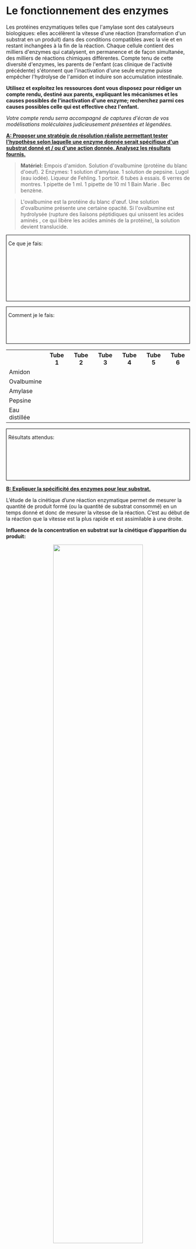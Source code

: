 # Le fonctionnement des enzymes

Les protéines enzymatiques telles que l'amylase sont des catalyseurs biologiques: elles accélèrent la vitesse d'une réaction (transformation d'un substrat en un produit) dans des conditions compatibles avec la vie et en restant inchangées à la fin de la réaction. Chaque cellule contient des milliers d'enzymes qui catalysent, en permanence et de façon simultanée, des milliers de réactions chimiques différentes. Compte tenu de cette diversité d'enzymes, les parents de l'enfant (cas clinique de l'activité précédente) s'étonnent que l'inactivation d'une seule enzyme puisse empêcher l'hydrolyse de l'amidon et induire son accumulation intestinale.

**<p>Utilisez et exploitez les ressources dont vous disposez pour rédiger un compte rendu, destiné aux parents, expliquant les mécanismes et les causes possibles de l'inactivation d'une enzyme; recherchez parmi ces causes possibles celle qui est effective chez l'enfant.</p>**

*Votre compte rendu serra accompagné de captures d'écran de vos modélisations moléculaires judicieusement présentées et légendées.*

**<p style="text-decoration:underline;">A: Proposer une stratégie de résolution réaliste permettant tester l'hypothèse selon laquelle une enzyme donnée serait spécifique d'un substrat donné et / ou d'une action donnée. Analysez les résultats fournis.</p>**

>**Matériel:** Empois d'amidon. Solution d'ovalbumine (protéine du blanc d'oeuf). 2 Enzymes: 1 solution d'amylase. 1 solution de pepsine. Lugol (eau iodée). Liqueur de Fehling. 1 portoir. 6 tubes à essais. 6 verres de montres. 1 pipette de 1 ml. 1 pipette de 10 ml
1 Bain Marie . Bec benzène.

<p></p>

>L'ovalbumine est la protéine du blanc d'œuf. Une solution d'ovalbunime présente une certaine opacité. Si l'ovalbumine est hydrolysée (rupture des liaisons péptidiques qui unissent les acides aminés , ce qui libère les acides aminés de la protéine), la solution devient translucide.

<div style="border:1px solid black; min-height:180px; padding-left:5px;"><p>Ce que je fais:</p></div>

<p></p>

<div style="border:1px solid black; min-height:100px; padding-left:5px;"><p>Comment je le fais:</p></div>

<p></p>

<div align=center>
<table width=100%>

<tr><th></th><th width=14%>Tube 1</th><th width=14%>Tube 2</th><th width=14%>Tube 3</th><th width=14%>Tube 4</th><th width=14%>Tube 5</th><th width=14%>Tube 6</th></tr>
<tr><td>Amidon</td><td></td><td></td><td></td><td></td><td></td><td></td></tr>	
<tr><td>Ovalbumine</td><td></td><td></td><td></td><td></td><td></td><td></td></tr>			
<tr><td>Amylase</td><td></td><td></td><td></td><td></td><td></td><td></td></tr>
<tr><td>Pepsine</td><td></td><td></td><td></td><td></td><td></td><td></td></tr>				
<tr><td>Eau distillée</td><td></td><td></td><td></td><td></td><td></td><td></td></tr> 				

</table>
</div>

<p></p>

<div style="border:1px solid black; min-height:140px; padding-left:5px;"><p>Résultats attendus:</p></div>









**<p style="text-decoration:underline;">B: Expliquer la spécificité des enzymes pour leur substrat.</p>**

L’étude de la cinétique d’une réaction enzymatique permet de mesurer la quantité de produit formé (ou la quantité de substrat consommé) en un temps donné et donc de mesurer la vitesse de la réaction. C’est au début de la réaction que la vitesse est la plus rapide et est assimilable à une droite.



**Influence de la concentration en substrat sur la cinétique d’apparition du produit:**

<p align="center">
  <img src="https://oversas.org/ipfs/QmSGUF43rCa5iBFzaa5iBsaFke9G33vGU5LxQXb8kiLprx" width=70%>
</p>


*Si on réalise successivement plusieurs cinétiques avec la même concentration initiale en enzyme, au même pH et à la même température mais avec des concentrations en substrat croissantes, on obtient le tracé ci-contre.*

*Plus la concentration en substrat est grande, plus la vitesse initiale est importante mais pour des concentrations en substrat saturantes, la vitesse initiale atteint une valeur maximale appelée vitesse initiale maximale et notée Vmax.*







**Évolution de la vitesse initiale en fonction de la concentration en substrat:**

<p align="center">
  <img src="https://oversas.org/ipfs/QmcgcUK8RYXnkHEvzbe2ZrQddG8bP4p7fwTJ4fRwGZEdgk" width=70%>
</p>

*On peut représenter la vitesse initiale de la réaction en fonction de la concentration en substrat pour une concentration en enzyme fixe.*


On montre ainsi que la  vitesse initiale  croît  de moins  en moins  vite lorsque la concentration en substrat augmente. La vitesse de la réaction atteint une vitesse maximale à partir d’une certaine concentration en substrat. Ceci suggère que au delà  d’une  certaine  concentration  en  substrat,  toutes  les molécules  d’enzymes  sont  occupées  et  la  vitesse  ne  peut  plus  augmenter.  Il  y  aurait  donc  une  liaison temporaire entre l'enzyme et son substrat. 

<p></br></p>


**Utilisez le logiciel Rastop (Fichier amylase_amidon.pdb) pour réaliser une ou des modélisations moléculaires judicieusement présentées et légendées afin de tester l'hypothèse selon laquelle la catalyse enzymatique reposerait sur la formation d'une liaison temporaire entre l'enzyme et son substrat (formation d'un complexe enzyme - substrat)**

*Attention : dans ce fichier , l'amidon n'a pas de nom de chaîne, mais seulement un nom de résidu : GLC705*

<p></br></p>


**<p style="text-decoration:underline;">C: Recherchez les causes possibles d'une inactivation enzymatique.</p>**

<p></br></p>

<p align=center><strong>Données relatives à l’enfant malade:</strong></p>

<div align=center>

<table>
<tr><th>Température</th><th>pH intestinal</th><th>Séquence amylase</th><th>Modèle moléculaire amylase</th></tr>
<tr><td align=center>37°C</td><td align=center>6,3</td><td>Fichier Anagene: [amylasep.edi](https://github.com/YannBouyeron/SPET/tree/master/edi_pdb_gps)</td><td>Fichier Rastop: [amylase_pancreatique_enfant.pdb](https://github.com/YannBouyeron/SPET/tree/master/edi_pdb_gps)</td></tr>
</table>
</div>

<p></br></p>


>**Aide Rastop:**

>En utilisant les commandes **restrict**, ou **restrict within** dans l'éditeur de commande il est possible de sélectionner une partie isolée d'une molécule.

>Exemple : Pour afficher uniquement les atomes situés dans un rayon de 3,5 Å autour de la valine 6 de la chaîne H:
- Sélectionner toute la molécule (icône carrée bleu turquoise)
- Cliquer sur **Atomes**, **Colorer par**, **CPK**  Puis sur  **Editer**, **Commande**.    Taper: **restrict within** (3.5,6:h)    Cliquer sur **OK**.     Afficher en sphères.

>Attention : si le rayon choisi est un nombre entier, toujours le taper suivi d’un point et d’un zéro (3.0,6:h) 

>Si vous faites pivoter la partie isolée, elle va tourner autour du centre de la molécule à laquelle elle appartient. Pour déplacer le centre de rotation Cliquer sur **Molécules**, **Centrer**,  **Sélection**


<p><br></p>

**<p align=center>On étudie la cinétique de la catalyse de l'hydrolyse de l'amidon par l'amylase en fonction du pH et de la température.</p>**

<p align="center">
  <img src="https://oversas.org/ipfs/QmY1QpXeBmBqPTG6CT9ZK4VzzU6K5KKTpiPyUbLc9JWUwA" width=90%>
</p>


<p><br></p>

**<p align=center>Exploitez les ressources ci-dessus pour rechercher les causes possibles de l'inactivation de l'amylase chez l’enfant.</p>**

*Une représentation moléculaire (avec Rastop) et une identification des acides aminés de l'enzyme en contact avec le substrat est attendue.*
